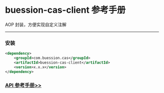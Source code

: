 # buession-cas-client 参考手册


AOP 封装，方便实现自定义注解


---


### 安装

```xml
<dependency>
    <groupId>com.buession.cas</groupId>
    <artifactId>buession-cas-client</artifactId>
    <version>x.x.x</version>
</dependency>
```


### [API 参考手册>>](https://javadoc.io/doc/com.buession.cas/buession-cas-client/2.0.2/index.html)